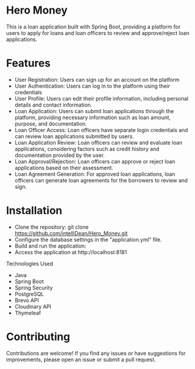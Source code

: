 # Hero Money
This is a loan application built with Spring Boot, providing a platform for users to apply for loans and loan officers to review and approve/reject loan applications.

# Features
* User Registration: Users can sign up for an account on the platform
* User Authentication: Users can log in to the platform using their credentials
* User Profile: Users can edit their profile information, including personal details and contact information.
* Loan Application: Users can submit loan applications through the platform, providing necessary information such as loan amount, purpose, and documentation.
* Loan Officer Access: Loan officers have separate login credentials and can review loan applications submitted by users.
* Loan Application Review: Loan officers can review and evaluate loan applications, considering factors such as credit history and documentation provided by the user.
* Loan Approval/Rejection: Loan officers can approve or reject loan applications based on their assessment.
* Loan Agreement Generation: For approved loan applications, loan officers can generate loan agreements for the borrowers to review and sign.

# Installation
* Clone the repository:
  git clone https://github.com/intelliDean/Hero_Money.git
* Configure the database settings in the "application.yml" file.
* Build and run the application:
* Access the application at http://localhost:8181

Technologies Used
  * Java
  * Spring Boot
  * Spring Security
  * PostgreSQL
  * Brevo API
  * Cloudinary API
  * Thymeleaf

# Contributing
Contributions are welcome! If you find any issues or have suggestions for improvements, please open an issue or submit a pull request.
